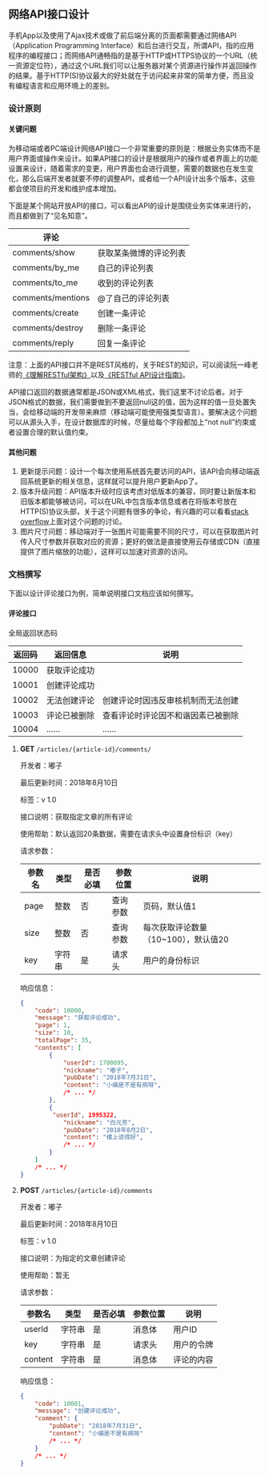 ## 网络API接口设计

手机App以及使用了Ajax技术或做了前后端分离的页面都需要通过网络API（Application Programming Interface）和后台进行交互，所谓API，指的应用程序的编程接口；而网络API通畅指的是基于HTTP或HTTPS协议的一个URL（统一资源定位符），通过这个URL我们可以让服务器对某个资源进行操作并返回操作的结果。基于HTTP(S)协议最大的好处就在于访问起来非常的简单方便，而且没有编程语言和应用环境上的差别。

### 设计原则

#### 关键问题

为移动端或者PC端设计网络API接口一个非常重要的原则是：根据业务实体而不是用户界面或操作来设计。如果API接口的设计是根据用户的操作或者界面上的功能设置来设计，随着需求的变更，用户界面也会进行调整，需要的数据也在发生变化，那么后端开发者就要不停的调整API，或者给一个API设计出多个版本，这些都会使项目的开发和维护成本增加。

下面是某个网站开放API的接口，可以看出API的设计是围绕业务实体来进行的，而且都做到了“见名知意”。

| 评论              |                        |
| ----------------- | ---------------------- |
| comments/show     | 获取某条微博的评论列表 |
| comments/by_me    | 自己的评论列表         |
| comments/to_me    | 收到的评论列表         |
| comments/mentions | @了自己的评论列表      |
| comments/create   | 创建一条评论           |
| comments/destroy  | 删除一条评论           |
| comments/reply    | 回复一条评论           |

注意：上面的API接口并不是REST风格的，关于REST的知识，可以阅读阮一峰老师的[《理解RESTful架构》](http://www.ruanyifeng.com/blog/2011/09/restful.html)以及[《RESTful API设计指南》](http://www.ruanyifeng.com/blog/2014/05/restful_api.html)。

API接口返回的数据通常都是JSON或XML格式，我们这里不讨论后者。对于JSON格式的数据，我们需要做到不要返回null这的值，因为这样的值一旦处置失当，会给移动端的开发带来麻烦（移动端可能使用强类型语言）。要解决这个问题可以从源头入手，在设计数据库的时候，尽量给每个字段都加上“not null”约束或者设置合理的默认值约束。

#### 其他问题

1. 更新提示问题：设计一个每次使用系统首先要访问的API，该API会向移动端返回系统更新的相关信息，这样就可以提升用户更新App了。
2. 版本升级问题：API版本升级时应该考虑对低版本的兼容，同时要让新版本和旧版本都能够被访问，可以在URL中包含版本信息或者在将版本号放在HTTP(S)协议头部，关于这个问题有很多的争论，有兴趣的可以看看[stack overflow](https://stackoverflow.com/questions/972226/how-to-version-rest-uris)上面对这个问题的讨论。
3. 图片尺寸问题：移动端对于一张图片可能需要不同的尺寸，可以在获取图片时传入尺寸参数并获取对应的资源；更好的做法是直接使用云存储或CDN（直接提供了图片缩放的功能），这样可以加速对资源的访问。

### 文档撰写

下面以设计评论接口为例，简单说明接口文档应该如何撰写。

#### 评论接口

全局返回状态码

| 返回码 | 返回信息     | 说明                               |
| ------ | ------------ | ---------------------------------- |
| 10000  | 获取评论成功 |  |
| 10001 | 创建评论成功 |  |
| 10002  | 无法创建评论 | 创建评论时因违反审核机制而无法创建 |
| 10003 | 评论已被删除     | 查看评论时评论因不和谐因素已被删除                |
| 10004 | …… | …… |

1. **GET** `/articles/{article-id}/comments/`

   开发者：嘟子

   最后更新时间：2018年8月10日

   标签：v 1.0

   接口说明：获取指定文章的所有评论

   使用帮助：默认返回20条数据，需要在请求头中设置身份标识（key）

   请求参数：

   | 参数名 | 类型   | 是否必填 | 参数位置 | 说明                                 |
   | ------ | ------ | -------- | -------- | ------------------------------------ |
   | page   | 整数   | 否       | 查询参数 | 页码，默认值1                        |
   | size   | 整数   | 否       | 查询参数 | 每次获取评论数量（10~100），默认值20 |
   | key    | 字符串 | 是       | 请求头   | 用户的身份标识                       |

   响应信息：

   ```JSON
   {
       "code": 10000,
       "message": "获取评论成功",
       "page": 1,
       "size": 10,
       "totalPage": 35,
       "contents": [
           {
               "userId": 1700095,
               "nickname": "嘟子",
               "pubDate": "2018年7月31日",
               "content": "小编是不是有病呀",
               /* ... */
           },
           {
           	"userId", 1995322,
               "nickname": "白元芳",
               "pubDate": "2018年8月2日",
               "content": "楼上说得好",
               /* ... */
           }
       ]
       /* ... */
   }
   ```

2. **POST** `/articles/{article-id}/comments`

   开发者：嘟子

   最后更新时间：2018年8月10日

   标签：v 1.0

   接口说明：为指定的文章创建评论

   使用帮助：暂无

   请求参数：

   | 参数名  | 类型   | 是否必填 | 参数位置 | 说明       |
   | ------- | ------ | -------- | -------- | ---------- |
   | userId  | 字符串 | 是       | 消息体   | 用户ID     |
   | key     | 字符串 | 是       | 请求头   | 用户的令牌 |
   | content | 字符串 | 是       | 消息体   | 评论的内容 |

   响应信息：

   ```JSON
   {
       "code": 10001,
       "message": "创建评论成功",
       "comment": {
           "pubDate": "2018年7月31日",
           "content": "小编是不是有病呀"
           /* ... */
       }
       /* ... */
   }
   ```
